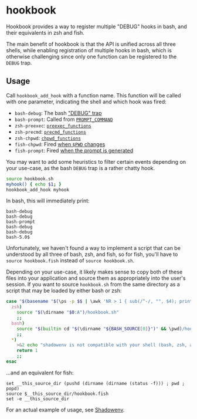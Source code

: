 # hookbook

Hookbook provides a way to register multiple "DEBUG" hooks in bash, and their equivalents in zsh and
fish.

The main benefit of hookbook is that the API is unified across all three shells, while enabling
registration of multiple hooks in bash, which is otherwise challenging since only one function can
be registered to the `DEBUG` trap.

## Usage

Call `hookbook_add_hook` with a function name. This function will be called with one parameter,
indicating the shell and which hook was fired:

* `bash-debug`: The bash ["DEBUG" trap](http://tldp.org/LDP/Bash-Beginners-Guide/html/sect_12_02.html)
* `bash-prompt`: Called from [`PROMPT_COMMAND`](http://tldp.org/HOWTO/Bash-Prompt-HOWTO/x264.html)
* `zsh-preexec`: [`preexec_functions`](http://zsh.sourceforge.net/Doc/Release/Functions.html#Hook-Functions)
* `zsh-precmd`: [`precmd_functions`](http://zsh.sourceforge.net/Doc/Release/Functions.html#Hook-Functions)
* `zsh-chpwd`: [`chpwd_functions`](http://zsh.sourceforge.net/Doc/Release/Functions.html#Hook-Functions)
* `fish-chpwd`: Fired [when `$PWD` changes](https://github.com/fish-shell/fish-shell/blob/master/doc_src/function.txt#L24)
* `fish-prompt`: Fired [when the prompt is generated](https://github.com/fish-shell/fish-shell/blob/master/doc_src/function.txt#L22)

You may want to add some heuristics to filter certain events depending on your use-case, as the bash
`DEBUG` trap is a rather chatty hook.

```bash
source hookbook.sh
myhook() { echo $1; }
hookbook_add_hook myhook
```

In bash, this will immediately print:

```
bash-debug
bash-debug
bash-prompt
bash-debug
bash-debug
bash-5.0$
```

Unfortunately, we haven't found a way to implement a script that can be understood by all three of
bash, zsh, and fish, so for fish, you'll have to `source hookbook.fish` instead of `source hookbook.sh`.

Depending on your use-case, it likely makes sense to copy both of these files into your application
and source them as appropriately into the user's session. If you want to source `hookbook.sh` from
the same directory as a script that may be loaded by either bash or zsh:

```bash
case "$(basename "$(\ps -p $$ | \awk 'NR > 1 { sub(/^-/, "", $4); print $4 }')")" in
  zsh)
    source "$(\dirname "$0:A")/hookbook.sh"
    ;;
  bash)
    source "$(builtin cd "$(\dirname "${BASH_SOURCE[0]}")" && \pwd)/hookbook.sh"
    ;;
  *)
    >&2 echo "shadowenv is not compatible with your shell (bash, zsh, and fish are supported)"
    return 1
    ;;
esac
```

...and an equivalent for fish:

```fish
set __this_source_dir (pushd (dirname (dirname (status -f))) ; pwd ; popd)
source $__this_source_dir/hookbook.fish
set -e __this_source_dir
```

For an actual example of usage, see
[Shadowenv](https://github.com/Shopify/shadowenv).

